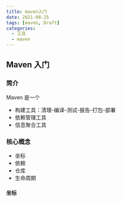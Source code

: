 ```yaml
---
title: maven入门
date: 2021-08-25
tags: [maven, Draft]
categories:
  - 工具
  - maven
---
```


## Maven 入门

### 简介

Maven 是一个

- 构建工具：清理-编译-测试-报告-打包-部署
- 依赖管理工具
- 信息聚合工具

### 核心概念

- 坐标
- 依赖
- 仓库
- 生命周期

#### 坐标
